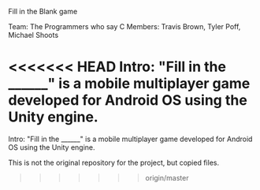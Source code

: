Fill in the Blank game

Team: The Programmers who say C
Members: Travis Brown, Tyler Poff, Michael Shoots

<<<<<<< HEAD
Intro: "Fill in the ______" is a mobile multiplayer game developed for Android OS using the Unity engine.
=======
Intro: "Fill in the ______" is a mobile multiplayer game developed for Android OS using the Unity engine.

This is not the original repository for the project, but copied files.
>>>>>>> origin/master
